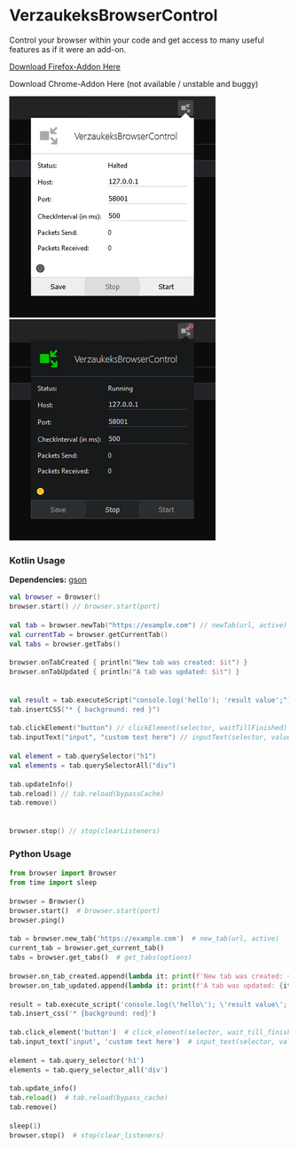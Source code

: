 # VerzaukeksBrowserControl
Control your browser within your code
and get access to many useful features as if it were an add-on.

[Download Firefox-Addon Here](https://addons.mozilla.org/en-US/firefox/addon/verzaukeksbrowsercontrol/)

Download Chrome-Addon Here (not available / unstable and buggy)

![Firefox Popup](addon/extras/screenshot_popup.png)
![Firefox Popup Dark](addon/extras/screenshot_popup_dark.png)

### Kotlin Usage

**Dependencies:** [gson](https://github.com/google/gson)

````kotlin
val browser = Browser()
browser.start() // browser.start(port)

val tab = browser.newTab("https://example.com") // newTab(url, active)
val currentTab = browser.getCurrentTab()
val tabs = browser.getTabs()

browser.onTabCreated { println("New tab was created: $it") }
browser.onTabUpdated { println("A tab was updated: $it") }


val result = tab.executeScript("console.log('hello'); 'result value';") // executeScript(script, expectAnswer)
tab.insertCSS("* { background: red }")

tab.clickElement("button") // clickElement(selector, waitTillFinished)
tab.inputText("input", "custom text here") // inputText(selector, value, waitTillFinished)

val element = tab.querySelector("h1")
val elements = tab.querySelectorAll("div")

tab.updateInfo()
tab.reload() // tab.reload(bypassCache)
tab.remove()


browser.stop() // stop(clearListeners)
````

### Python Usage
````python
from browser import Browser
from time import sleep

browser = Browser()
browser.start()  # browser.start(port)
browser.ping()

tab = browser.new_tab('https://example.com')  # new_tab(url, active)
current_tab = browser.get_current_tab()
tabs = browser.get_tabs()  # get_tabs(options)

browser.on_tab_created.append(lambda it: print(f'New tab was created: {it}'))
browser.on_tab_updated.append(lambda it: print(f'A tab was updated: {it}'))

result = tab.execute_script('console.log(\'hello\'); \'result value\';')  # execute_script(script, expect_answer)
tab.insert_css('* {background: red}')

tab.click_element('button')  # click_element(selector, wait_till_finished)
tab.input_text('input', 'custom text here')  # input_text(selector, value, wait_till_finished)

element = tab.query_selector('h1')
elements = tab.query_selector_all('div')

tab.update_info()
tab.reload()  # tab.reload(bypass_cache)
tab.remove()

sleep(1)
browser.stop()  # stop(clear_listeners)
````